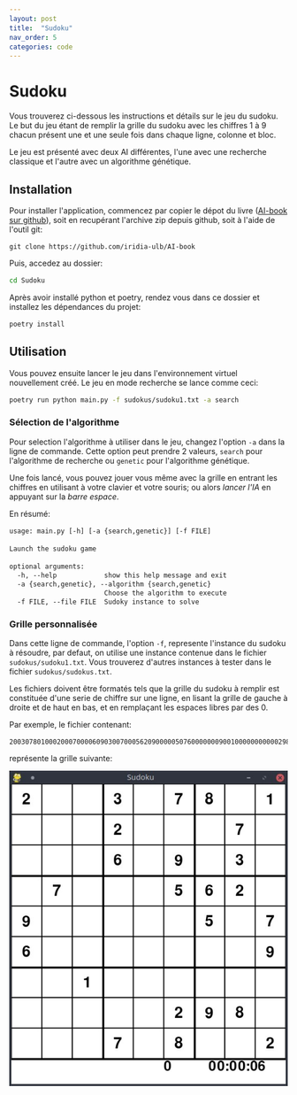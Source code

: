 ```yaml
---
layout: post
title:  "Sudoku"
nav_order: 5
categories: code
---
```

# Sudoku

Vous trouverez ci-dessous les instructions et détails sur le jeu du sudoku.
Le but du jeu étant de remplir la grille du sudoku avec les chiffres 1 à 9
chacun présent une et une seule fois dans chaque ligne, colonne et bloc.

Le jeu est présenté avec deux AI différentes, l'une avec une recherche classique
et l'autre avec un algorithme génétique.


## Installation

Pour installer l'application, commencez par copier le dépot du livre ([AI-book sur github][ia-gh]),
soit en recupérant l'archive zip depuis github, soit à l'aide de l'outil git:
```
git clone https://github.com/iridia-ulb/AI-book
```

Puis, accedez au dossier:

```bash
cd Sudoku
```

Après avoir installé python et poetry, rendez vous dans ce dossier et installez les
dépendances du projet:

```bash
poetry install
```

## Utilisation

Vous pouvez ensuite lancer le jeu dans l'environnement virtuel nouvellement créé.
Le jeu en mode recherche se lance comme ceci:
```bash
poetry run python main.py -f sudokus/sudoku1.txt -a search
```
### Sélection de l'algorithme
Pour selection l'algorithme à utiliser dans le jeu, changez l'option `-a`
dans la ligne de commande.
Cette option peut prendre 2 valeurs, `search` pour l'algorithme de recherche
ou `genetic` pour l'algorithme génétique.

Une fois lancé, vous pouvez jouer vous même avec la grille en entrant les chiffres
en utilisant à votre clavier et votre souris; ou alors *lancer l'IA* en appuyant sur 
la *barre espace*.

En résumé:
```
usage: main.py [-h] [-a {search,genetic}] [-f FILE]

Launch the sudoku game

optional arguments:
  -h, --help            show this help message and exit
  -a {search,genetic}, --algorithm {search,genetic}
                        Choose the algorithm to execute
  -f FILE, --file FILE  Sudoky instance to solve
```


### Grille personnalisée
Dans cette ligne de commande, l'option `-f`, represente l'instance du sudoku à résoudre,
par defaut, on utilise une instance contenue dans le  fichier `sudokus/sudoku1.txt`.
Vous trouverez d'autres instances à tester dans le fichier `sudokus/sudokus.txt`.

Les fichiers doivent être formatés tels que la grille du sudoku à remplir est constituée
d'une serie de chiffre sur une ligne, en lisant la grille de gauche à droite et de haut
en bas, et en remplaçant les espaces libres par des 0.

Par exemple, le fichier contenant:
```
200307801000200070000609030070005620900000507600000009001000000000002980000708002
```
représente la grille suivante:

![sudoku screenshot](../assets/img/sudoku_ex.jpg)

[ia-gh]: https://github.com/iridia-ulb/AI-book



